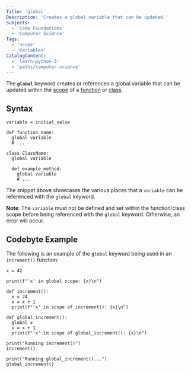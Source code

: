 ```yaml
---
Title: 'global'
Description: 'Creates a global variable that can be updated.'
Subjects:
  - 'Code Foundations'
  - 'Computer Science'
Tags:
  - 'Scope'
  - 'Variables'
CatalogContent:
  - 'learn-python-3'
  - 'paths/computer-science'
---
```


The **`global`** keyword creates or references a global variable that can be updated within the [scope](https://www.codecademy.com/resources/docs/python/scope) of a [function](https://www.codecademy.com/resources/docs/python/functions) or [class](https://www.codecademy.com/resources/docs/python/classes).

## Syntax

```pseudo
variable = initial_value

def function_name:
  global variable
  # ...

class ClassName:
  global variable

  def example_method:
    global variable
    # ...
```

The snippet above showcases the various places that a `variable` can be referenced with the `global` keyword.

**Note**: The `variable` must not be defined and set within the function/class scope before being referenced with the `global` keyword. Otherwise, an error will occur.

## Codebyte Example

The following is an example of the `global` keyword being used in an `increment()` function:

```codebyte/python
x = 42

print(f"'x' in global scope: {x}\n")

def increment():
  x = 24
  x = x + 1
  print(f"'x' in scope of increment(): {x}\n")

def global_increment():
  global x
  x = x + 1
  print(f"'x' in scope of global_increment(): {x}\n")

print("Running increment()")
increment()

print("Running global_increment()...")
global_increment()
```
